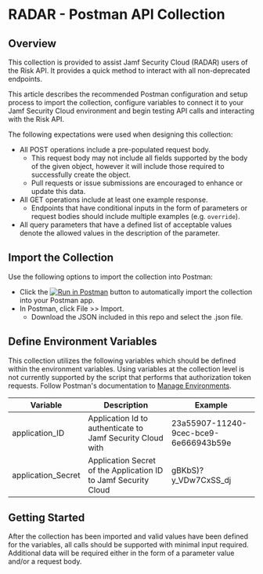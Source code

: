 # RADAR - Postman API Collection

## Overview
This collection is provided to assist Jamf Security Cloud (RADAR) users of the Risk API. It provides a quick method to interact with all non-deprecated endpoints.

This article describes the recommended Postman configuration and setup process to import the collection, configure variables to connect it to your Jamf Security Cloud environment and begin testing API calls and interacting with the Risk API.

The following expectations were used when designing this collection:
* All POST operations include a pre-populated request body.
  - This request body may not include all fields supported by the body of the given object, however it will include those required to successfully create the object.
  - Pull requests or issue submissions are encouraged to enhance or update this data.
* All GET operations include at least one example response.
  - Endpoints that have conditional inputs in the form of parameters or request bodies should include multiple examples (e.g. `override`).
* All query parameters that have a defined list of acceptable values denote the allowed values in the description of the parameter.

## Import the Collection
Use the following options to import the collection into Postman:
* Click the [![Run in Postman](https://run.pstmn.io/button.svg)](https://app.getpostman.com/run-collection/19047489-1a8f6a3f-89d6-43d0-9120-23efaa140db3?action=collection%2Fimport) button to automatically import the collection into your Postman app.
* In Postman, click File >> Import.
  - Download the JSON included in this repo and select the .json file.

## Define Environment Variables
This collection utilizes the following variables which should be defined within the environment variables. Using variables at the collection level is not currently supported by the script that performs that authorization token requests. Follow Postman's documentation to [Manage Environments](https://learning.getpostman.com/docs/postman/environments_and_globals/manage_environments).

| Variable           | Description                                                | Example                   |
|--------------      |-------------------------------------------------           |---------------------------|
| application_ID     | Application Id to authenticate to Jamf Security Cloud with       | 23a55907-11240-9cec-bce9-6e666943b59e             |
| application_Secret | Application Secret of the Application ID to Jamf Security Cloud  | gBKbS)?y_VDw7CxSS_dj                 |


## Getting Started
After the collection has been imported and valid values have been defined for the variables, all calls should be supported with minimal input required. Additional data will be required either in the form of a parameter value and/or a request body.